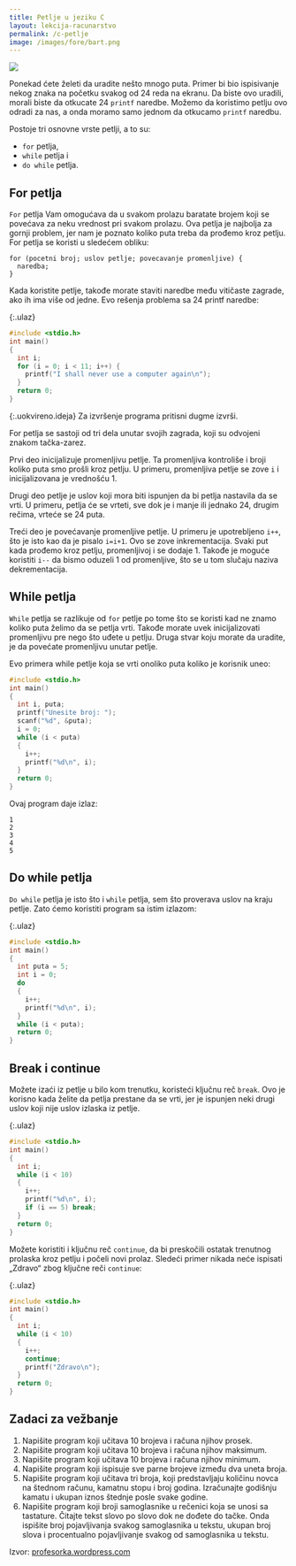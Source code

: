 ```yaml
---
title: Petlje u jeziku C
layout: lekcija-racunarstvo
permalink: /c-petlje
image: /images/fore/bart.png
---
```


![]({{page.image}})

Ponekad ćete želeti da uradite nešto mnogo puta. Primer bi bio ispisivanje nekog znaka na početku svakog od 24 reda na ekranu. Da biste ovo uradili, morali biste da otkucate 24 `printf` naredbe. Možemo da koristimo petlju ovo odradi za nas, a onda moramo samo jednom da otkucamo `printf` naredbu.

Postoje tri osnovne vrste petlji, a to su:
* `for` petlja,
* `while` petlja i
* `do while` petlja.

## For petlja

`For` petlja Vam omogućava da u svakom prolazu baratate brojem koji se povećava za neku vrednost pri svakom prolazu. Ova petlja je najbolja za gornji problem, jer nam je poznato koliko puta treba da prođemo kroz petlju. For petlja se koristi u sledećem obliku:

```
for (pocetni broj; uslov petlje; povecavanje promenljive) {
  naredba;  
}
```

Kada koristite petlje, takođe morate staviti naredbe među vitičaste zagrade, ako ih ima više od jedne. Evo rešenja problema sa 24 printf naredbe:

{:.ulaz}
```c
#include <stdio.h>
int main()
{
  int i;
  for (i = 0; i < 11; i++) {
    printf("I shall never use a computer again\n");
  }
  return 0;
}
```

{:.uokvireno.ideja}
Za izvršenje programa pritisni dugme izvrši.

For petlja se sastoji od tri dela unutar svojih zagrada, koji su odvojeni znakom tačka-zarez.

Prvi deo inicijalizuje promenljivu petlje. Ta promenljiva kontroliše i broji koliko puta smo prošli kroz petlju. U primeru, promenljiva petlje se zove `i` i inicijalizovana je vrednošću 1.

Drugi deo petlje je uslov koji mora biti ispunjen da bi petlja nastavila da se vrti. U primeru, petlja će se vrteti, sve dok je i manje ili jednako 24, drugim rečima, vrteće se 24 puta.

Treći deo je povećavanje promenljive petlje. U primeru je upotrebljeno `i++`, što je isto kao da je pisalo `i=i+1`. Ovo se zove inkrementacija. Svaki put kada prođemo kroz petlju, promenljivoj i se dodaje 1. Takođe je moguće koristiti `i--` da bismo oduzeli 1 od promenljive, što se u tom slučaju naziva dekrementacija.

## While petlja

`While` petlja se razlikuje od `for` petlje po tome što se koristi kad ne znamo koliko puta želimo da se petlja vrti. Takođe morate uvek inicijalizovati promenljivu pre nego što uđete u petlju. Druga stvar koju morate da uradite, je da povećate promenljivu unutar petlje.

Evo primera while petlje koja se vrti onoliko puta koliko je korisnik uneo:

```c
#include <stdio.h>
int main()
{
  int i, puta;
  printf("Unesite broj: ");
  scanf("%d", &puta);
  i = 0;
  while (i < puta)
  {
    i++;
    printf("%d\n", i);
  }
  return 0;
}
```

Ovaj program daje izlaz:
```
1
2
3
4
5
```

## Do while petlja

`Do while` petlja je isto što i `while` petlja, sem što proverava uslov na kraju petlje. Zato ćemo koristiti program sa istim izlazom:

{:.ulaz}
```c
#include <stdio.h>
int main()
{
  int puta = 5;
  int i = 0;
  do
  {
    i++;
    printf("%d\n", i);
  }
  while (i < puta);
  return 0;
}
```

## Break i continue

Možete izaći iz petlje u bilo kom trenutku, koristeći ključnu reč `break`. Ovo je korisno kada želite da petlja prestane da se vrti, jer je ispunjen neki drugi uslov koji nije uslov izlaska iz petlje.

{:.ulaz}
```c
#include <stdio.h>
int main()
{
  int i;
  while (i < 10)
  {
    i++;
    printf("%d\n", i);
    if (i == 5) break;
  }
  return 0;
}
```

Možete koristiti i ključnu reč `continue`, da bi preskočili ostatak trenutnog prolaska kroz petlju i počeli novi prolaz. Sledeći primer nikada neće ispisati „Zdravo“ zbog ključne reči `continue`:

{:.ulaz}
```c
#include <stdio.h>
int main()
{
  int i;
  while (i < 10)
  {
    i++;
    continue;
    printf("Zdravo\n");
  }
  return 0;
}
```

## Zadaci za vežbanje

1. Napišite program koji učitava 10 brojeva i računa njihov prosek.
2. Napišite program koji učitava 10 brojeva i računa njihov maksimum.
3. Napišite program koji učitava 10 brojeva i računa njihov minimum.
4. Napišite program koji ispisuje sve parne brojeve između dva uneta broja.
5. Napišite program koji učitava tri broja, koji predstavljaju količinu novca na štednom računu, kamatnu stopu i broj godina. Izračunajte godišnju kamatu i ukupan iznos štednje posle svake godine.
6. Napišite program koji broji samoglasnike u rečenici koja se unosi sa tastature. Čitajte tekst slovo po slovo dok ne dođete do tačke. Onda ispišite broj pojavljivanja svakog samoglasnika u tekstu, ukupan broj slova i procentualno pojavljivanje svakog od samoglasnika u tekstu.

Izvor: [profesorka.wordpress.com](https://profesorka.wordpress.com/)
